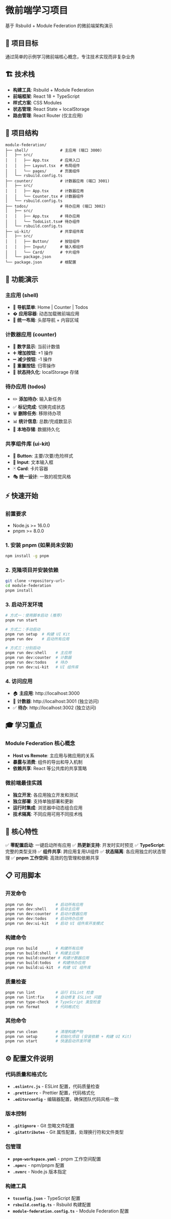 # 微前端学习项目

基于 Rsbuild + Module Federation 的微前端架构演示

## 🎯 项目目标
通过简单的示例学习微前端核心概念，专注技术实现而非复杂业务

## 🏗️ 技术栈
- **构建工具**: Rsbuild + Module Federation
- **前端框架**: React 18 + TypeScript
- **样式方案**: CSS Modules
- **状态管理**: React State + localStorage
- **路由管理**: React Router (仅主应用)

## 📁 项目结构
```
module-federation/
├── shell/              # 主应用 (端口 3000)
│   ├── src/
│   │   ├── App.tsx     # 应用入口
│   │   ├── Layout.tsx  # 布局组件
│   │   └── pages/      # 页面组件
│   └── rsbuild.config.ts
├── counter/            # 计数器应用 (端口 3001)
│   ├── src/
│   │   ├── App.tsx     # 计数器应用
│   │   └── Counter.tsx # 计数器组件
│   └── rsbuild.config.ts
├── todos/              # 待办应用 (端口 3002)
│   ├── src/
│   │   ├── App.tsx     # 待办应用
│   │   └── TodoList.tsx# 待办组件
│   └── rsbuild.config.ts
├── ui-kit/             # 共享组件库
│   ├── src/
│   │   ├── Button/     # 按钮组件
│   │   ├── Input/      # 输入框组件
│   │   └── Card/       # 卡片组件
│   └── package.json
└── package.json        # 根配置
```

## 🎨 功能演示

### 主应用 (shell)
- 🧭 **导航菜单**: Home | Counter | Todos
- � **应用容器**: 动态加载微前端应用
- 🎨 **统一布局**: 头部导航 + 内容区域

### 计数器应用 (counter)
- 🔢 **数字显示**: 当前计数值
- ➕ **增加按钮**: +1 操作
- ➖ **减少按钮**: -1 操作
- 🔄 **重置按钮**: 归零操作
- 💾 **状态持久化**: localStorage 存储

### 待办应用 (todos)
- ✏️ **添加待办**: 输入新任务
- ✅ **标记完成**: 切换完成状态
- 🗑️ **删除任务**: 移除待办项
- 📊 **统计信息**: 总数/完成数显示
- 💾 **本地存储**: 数据持久化

### 共享组件库 (ui-kit)
- 🎨 **Button**: 主要/次要/危险样式
- 📝 **Input**: 文本输入框
- 🃏 **Card**: 卡片容器
- 🎭 **统一设计**: 一致的视觉风格

## ⚡ 快速开始

### 前置要求
- Node.js >= 16.0.0
- pnpm >= 8.0.0

### 1. 安装 pnpm (如果尚未安装)
```bash
npm install -g pnpm
```

### 2. 克隆项目并安装依赖
```bash
git clone <repository-url>
cd module-federation
pnpm install
```

### 3. 启动开发环境
```bash
# 方式一：使用脚本启动 (推荐)
pnpm run start

# 方式二：手动启动
pnpm run setup  # 构建 UI Kit
pnpm run dev    # 启动所有应用

# 方式三：分别启动
pnpm run dev:shell    # 主应用
pnpm run dev:counter  # 计数器
pnpm run dev:todos    # 待办
pnpm run dev:ui-kit   # UI 组件库
```

### 4. 访问应用
- 🏠 **主应用**: http://localhost:3000
- 🔢 **计数器**: http://localhost:3001 (独立访问)
- ✅ **待办**: http://localhost:3002 (独立访问)



## 🎓 学习重点

### Module Federation 核心概念
- **Host vs Remote**: 主应用与微应用的关系
- **暴露与消费**: 组件的导出和导入机制
- **依赖共享**: React 等公共库的共享策略

### 微前端最佳实践
- **独立开发**: 各应用独立开发和测试
- **独立部署**: 支持单独部署和更新
- **运行时集成**: 浏览器中动态组合应用
- **技术隔离**: 不同应用可用不同技术栈

## 🚀 核心特性
✅ **零配置启动**: 一键启动所有应用
✅ **热更新支持**: 开发时实时预览
✅ **TypeScript**: 完整的类型支持
✅ **组件共享**: 跨应用复用UI组件
✅ **状态隔离**: 各应用独立的状态管理
✅ **pnpm 工作空间**: 高效的包管理和依赖共享

## 📋 可用脚本

### 开发命令
```bash
pnpm run dev          # 启动所有应用
pnpm run dev:shell    # 启动主应用
pnpm run dev:counter  # 启动计数器应用
pnpm run dev:todos    # 启动待办应用
pnpm run dev:ui-kit   # 启动 UI 组件库开发模式
```

### 构建命令
```bash
pnpm run build        # 构建所有应用
pnpm run build:shell  # 构建主应用
pnpm run build:counter # 构建计数器应用
pnpm run build:todos   # 构建待办应用
pnpm run build:ui-kit  # 构建 UI 组件库
```

### 质量检查
```bash
pnpm run lint         # 运行 ESLint 检查
pnpm run lint:fix     # 自动修复 ESLint 问题
pnpm run type-check   # TypeScript 类型检查
pnpm run format       # 代码格式化
```

### 其他命令
```bash
pnpm run clean        # 清理构建产物
pnpm run setup        # 初始化项目 (安装依赖 + 构建 UI Kit)
pnpm run start        # 快速启动开发环境
```

## ⚙️ 配置文件说明

### 代码质量和格式化
- **`.eslintrc.js`** - ESLint 配置，代码质量检查
- **`.prettierrc`** - Prettier 配置，代码格式化
- **`.editorconfig`** - 编辑器配置，确保团队代码风格一致

### 版本控制
- **`.gitignore`** - Git 忽略文件配置
- **`.gitattributes`** - Git 属性配置，处理换行符和文件类型

### 包管理
- **`pnpm-workspace.yaml`** - pnpm 工作空间配置
- **`.npmrc`** - npm/pnpm 配置
- **`.nvmrc`** - Node.js 版本指定

### 构建工具
- **`tsconfig.json`** - TypeScript 配置
- **`rsbuild.config.ts`** - Rsbuild 构建配置
- **`module-federation.config.ts`** - Module Federation 配置